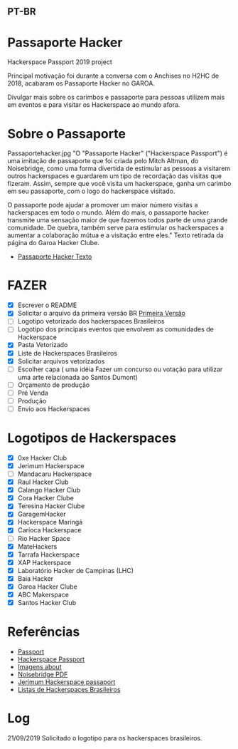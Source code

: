 ## PT-BR

# Passaporte Hacker
Hackerspace Passport 2019 project

Principal motivação foi durante a conversa com o Anchises no H2HC de 2018, acabaram os Passaporte Hacker no GAROA.

Divulgar mais sobre os carimbos e passaporte para pessoas utilizem mais em eventos e para visitar os Hackerspace ao mundo afora.

# Sobre o Passaporte
Passaportehacker.jpg
"O "Passaporte Hacker" ("Hackerspace Passport") é uma imitação de passaporte que foi criada pelo Mitch Altman, do Noisebridge, como uma forma divertida de estimular as pessoas a visitarem outros hackerspaces e guardarem um tipo de recordação das visitas que fizeram. Assim, sempre que você visita um hackerspace, ganha um carimbo em seu passaporte, com o logo do hackerspace visitado.

O passaporte pode ajudar a promover um maior número visitas a hackerspaces em todo o mundo. Além do mais, o passaporte hacker transmite uma sensação maior de que fazemos todos parte de uma grande comunidade. De quebra, também serve para estimular os hackerspaces a aumentar a colaboração mútua e a visitação entre eles."
Texto retirada da página do Garoa Hacker Clube. 
- [Passaporte Hacker Texto](https://garoa.net.br/wiki/Passaporte_Hacker)

# FAZER
- [x] Escrever o README
- [x] Solicitar o arquivo da primeira versão BR [Primeira Versão](https://www.slideshare.net/anchises/hacker-passport-brazil)
- [ ] Logotipo vetorizado dos hackerspaces Brasileiros
- [ ] Logotipo dos principais eventos que envolvem as comunidades de Hackerspace
- [x] Pasta Vetorizado
- [x] Liste de Hackerspaces Brasileiros
- [x] Solicitar arquivos vetorizados
- [ ] Escolher capa ( uma idéia Fazer um concurso ou votação para utilizar uma arte relacionada ao Santos Dumont)
- [ ] Orçamento de produção
- [ ] Pré Venda
- [ ] Produção
- [ ] Envio aos Hackerspaces

# Logotipos de Hackerspaces

- [x] 0xe Hacker Club
- [x] Jerimum Hackerspace
- [ ] Mandacaru Hackerspace
- [x] Raul Hacker Club
- [x] Calango Hacker Club
- [x] Cora Hacker Clube
- [x] Teresina Hacker Clube
- [x] GaragemHacker
- [x] Hackerspace Maringá
- [x] Carioca Hackerspace
- [ ] Rio Hacker Space
- [x] MateHackers
- [x] Tarrafa Hackerspace
- [x] XAP Hackerspace
- [x] Laboratório Hacker de Campinas (LHC)
- [x] Baia Hacker
- [x] Garoa Hacker Clube
- [x] ABC Makerspace
- [x] Santos Hacker Club

# Referências 
- [Passport](https://www.noisebridge.net/wiki/Passport)
- [Hackerspace Passport](https://www.seeedstudio.com/depot/hackerspace-passport-p-1027.html)
- [Imagens about](https://www.flickr.com/groups/1718510@N24/)
- [Noisebridge PDF](https://www.noisebridge.net/images/0/0c/Hackerpass08.pdf)
- [Jerimum Hackerspace passaport](https://github.com/alexaquino/jerimum_hackerspace_passport)
- [Listas de Hackerspaces Brasileiros](https://dumonths.github.io/lista)

# Log
21/09/2019 Solicitado o logotipo para os hackerspaces brasileiros.
